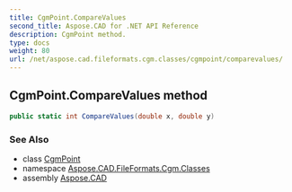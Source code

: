 ```yaml
---
title: CgmPoint.CompareValues
second_title: Aspose.CAD for .NET API Reference
description: CgmPoint method. 
type: docs
weight: 80
url: /net/aspose.cad.fileformats.cgm.classes/cgmpoint/comparevalues/
---
```

## CgmPoint.CompareValues method

```csharp
public static int CompareValues(double x, double y)
```

### See Also

* class [CgmPoint](../)
* namespace [Aspose.CAD.FileFormats.Cgm.Classes](../../cgmpoint/)
* assembly [Aspose.CAD](../../../)


